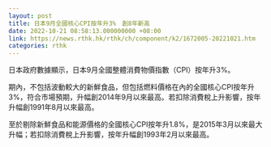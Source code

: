 ```yaml
---
layout: post
title: 日本9月全國核心CPI按年升3%　創8年新高
date: 2022-10-21 08:58:13.000000000 +08:00
link: https://news.rthk.hk/rthk/ch/component/k2/1672005-20221021.htm
categories: rthk
---
```


日本政府數據顯示，日本9月全國整體消費物價指數（CPI）按年升3%。

期內，不包括波動較大的新鮮食品，但包括燃料價格在內的全國核心CPI按年升3%，符合市場預期，升幅創2014年9月以來最高。若扣除消費稅上升影響，按年升幅創1991年8月以來最高。

至於剔除新鮮食品和能源價格的全國核心CPI按年升1.8%，是2015年3月以來最大升幅；若扣除消費稅上升影響，按年升幅創1993年2月以來最高。
